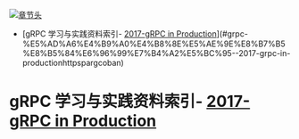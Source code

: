 [![章节头](https://parg.co/UGo)](https://parg.co/b4z) 
 - [gRPC 学习与实践资料索引- [2017-gRPC in Production](https://parg.co/ban)](#grpc-%E5%AD%A6%E4%B9%A0%E4%B8%8E%E5%AE%9E%E8%B7%B5%E8%B5%84%E6%96%99%E7%B4%A2%E5%BC%95--2017-grpc-in-productionhttpspargcoban) 

# gRPC 学习与实践资料索引- [2017-gRPC in Production](https://parg.co/ban)
